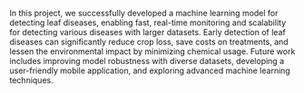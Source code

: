 In this project, we successfully developed a machine learning model for detecting leaf diseases, enabling fast, real-time monitoring and scalability for detecting various diseases with larger datasets. Early detection of leaf diseases can significantly reduce crop loss, save costs on treatments, and lessen the environmental impact by minimizing chemical usage. Future work includes improving model robustness with diverse datasets, developing a user-friendly mobile application, and exploring advanced machine learning techniques.
